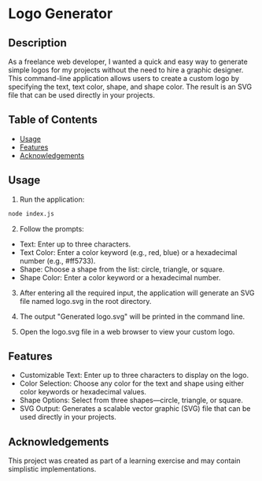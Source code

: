 # Logo Generator

## Description

As a freelance web developer, I wanted a quick and easy way to generate simple logos for my projects without the need to hire a graphic designer. This command-line application allows users to create a custom logo by specifying the text, text color, shape, and shape color. The result is an SVG file that can be used directly in your projects.

## Table of Contents

- [Usage](#usage)
- [Features](#features)
- [Acknowledgements](#acknowledgements)

## Usage

1. Run the application:

```bash
node index.js
```

2. Follow the prompts:

- Text: Enter up to three characters.
- Text Color: Enter a color keyword (e.g., red, blue) or a hexadecimal number (e.g., #ff5733).
- Shape: Choose a shape from the list: circle, triangle, or square.
- Shape Color: Enter a color keyword or a hexadecimal number.

3. After entering all the required input, the application will generate an SVG file named logo.svg in the root directory.

4. The output "Generated logo.svg" will be printed in the command line.

5. Open the logo.svg file in a web browser to view your custom logo.

## Features

- Customizable Text: Enter up to three characters to display on the logo.
- Color Selection: Choose any color for the text and shape using either color keywords or hexadecimal values.
- Shape Options: Select from three shapes—circle, triangle, or square.
- SVG Output: Generates a scalable vector graphic (SVG) file that can be used directly in your projects.

## Acknowledgements

This project was created as part of a learning exercise and may contain simplistic implementations.